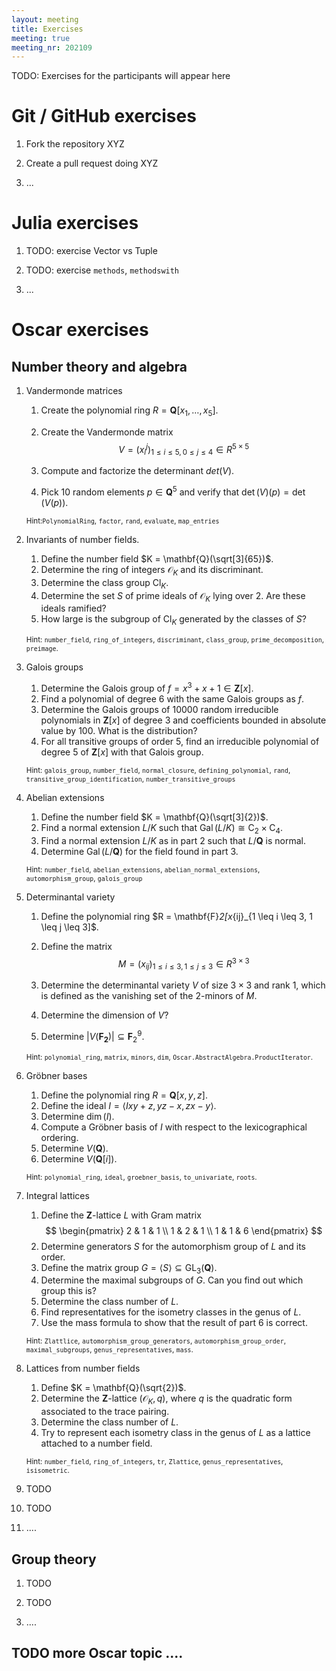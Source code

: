 ```yaml
---
layout: meeting
title: Exercises
meeting: true
meeting_nr: 202109
---
```


TODO: Exercises for the participants will appear here


# Git / GitHub exercises

1. Fork the repository XYZ

2. Create a pull request doing XYZ

3. ...


# Julia exercises

1. TODO: exercise Vector vs Tuple

2. TODO: exercise `methods`, `methodswith`

3. ...


# Oscar exercises

## Number theory and algebra

1. Vandermonde matrices
    1. Create the polynomial ring $R = \mathbf{Q}[x_1,\dotsc,x_5]$.
    2. Create the Vandermonde matrix $$
        V = (x_i^j)_{1 \leq i \leq 5, 0 \leq j \leq 4} \in R^{5 \times 5}
       $$

    3. Compute and factorize the determinant $det(V)$.
    4. Pick 10 random elements $p \in \mathbf{Q}^5$ and verify that $\det(V)(p) = \det(V(p))$.

    <small>Hint:`PolynomialRing`, `factor`, `rand`, `evaluate`, `map_entries`</small>


2. Invariants of number fields.

    1. Define the number field $K = \mathbf{Q}(\sqrt[3]{65})$.
    2. Determine the ring of integers $\mathcal{O}_K$ and its discriminant.
    3. Determine the class group $\mathrm{Cl}_K$.
    4. Determine the set $S$ of prime ideals of $\mathcal{O}_K$ lying over $2$. Are these ideals ramified?
    5. How large is the subgroup of $\mathrm{Cl}_K$ generated by the classes of $S$?

    <small>Hint: `number_field`, `ring_of_integers`, `discriminant`, `class_group`, `prime_decomposition`, `preimage`.</small>

3. Galois groups

    1. Determine the Galois group of $f = x^3 + x + 1 \in \mathbf{Z}[x]$.
    2. Find a polynomial of degree 6 with the same Galois groups as $f$.
    3. Determine the Galois groups of 10000 random irreducible polynomials in $\mathbf{Z}[x]$ of degree $3$ and coefficients bounded in absolute value by $100$. What is the distribution?
    4. For all transitive groups of order 5, find an irreducible polynomial of degree 5 of $\mathbf{Z}[x]$ with that Galois group.

    <small>Hint: `galois_group`, `number_field`, `normal_closure`, `defining_polynomial`, `rand`, `transitive_group_identification`, `number_transitive_groups`</small>

4. Abelian extensions

    1. Define the number field $K = \mathbf{Q}(\sqrt[3]{2})$.
    2. Find a normal extension $L/K$ such that $\operatorname{Gal}(L/K) \cong \operatorname{C_2} \times \operatorname{C_4}$.
    3. Find a normal extension $L/K$ as in part 2 such that $L/\mathbf{Q}$ is normal.
    4. Determine $\operatorname{Gal}(L/\mathbf{Q})$ for the field found in part 3.

    <small>Hint: `number_field`, `abelian_extensions`, `abelian_normal_extensions`, `automorphism_group`, `galois_group`</small>

5. Determinantal variety

    1. Define the polynomial ring $R = \mathbf{F}_2[x_{ij}_{1 \leq i \leq 3, 1 \leq j \leq 3]$.
    2. Define the matrix $$
        M = (x_{ij})_{1 \leq i \leq 3, 1 \leq j \leq 3} \in R^{3 \times 3}
       $$

    3. Determine the determinantal variety $V$ of size $3 \times 3$ and rank 1, which is defined as the vanishing set of the $2$-minors of $M$.
    4. Determine the dimension of $V$?
    5. Determine $\lvert V(\mathbf{F_2}) \rvert \subseteq \mathbf{F}_2^9$.

    <small>Hint: `polynomial_ring`, `matrix`, `minors`, `dim`, `Oscar.AbstractAlgebra.ProductIterator`.</small>

6. Gröbner bases

    1. Define the polynomial ring $R = \mathbf{Q}[x, y, z]$.
    2. Define the ideal $I = \langle I xy + z, yz − x, zx − y \rangle$.
    3. Determine $\dim(I)$.
    4. Compute a Gröbner basis of $I$ with respect to the lexicographical ordering.
    5. Determine $V(\mathbf{Q})$.
    6. Determine $V(\mathbf{Q}[i])$.

    <small>Hint: `polynomial_ring`, `ideal`, `groebner_basis`, `to_univariate`, `roots`.</small>

7. Integral lattices

    1. Define the $\mathbf{Z}$-lattice $L$ with Gram matrix
       $$
       \begin{pmatrix}
       2 & 1 & 1 \\
       1 & 2 & 1 \\
       1 & 1 & 6
       \end{pmatrix}
       $$
     2. Determine generators $S$ for the automorphism group of $L$ and its order.
     3. Define the matrix group $G = \langle S \rangle \subseteq \operatorname{GL}_3(\mathbf{Q})$.
     4. Determine the maximal subgroups of $G$. Can you find out which group this is?
     5. Determine the class number of $L$.
     6. Find representatives for the isometry classes in the genus of $L$.
     7. Use the mass formula to show that the result of part 6 is correct.

     <small>Hint: `Zlattlice`, `automorphism_group_generators`, `automorphism_group_order`, `maximal_subgroups`, `genus_representatives`, `mass`.</small>

8. Lattices from number fields

    1. Define $K = \mathbf{Q}(\sqrt{2})$.
    2. Determine the $\mathbf{Z}$-lattice $(\mathcal{O}_K, q)$, where $q$ is the quadratic form
    associated to the trace pairing.
    3. Determine the class number of $L$.
    4. Try to represent each isometry class in the genus of $L$ as a lattice attached to a number field.

    <small>Hint: `number_field`, `ring_of_integers`, `tr`, `Zlattice`, `genus_representatives`, `isisometric`.</small>




1. TODO

2. TODO

3. ....

## Group theory

1. TODO

2. TODO

3. ....


## TODO more Oscar topic ....

